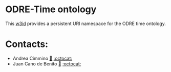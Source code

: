 # ODRE-Time ontology

This [w3id](https://w3id.org/def/odre-time) provides a persistent URI namespace for the ODRE time ontology.

# Contacts:
- Andrea Cimmino [:email:](mailto:andreajesus.cimmino@upm.es) [:octocat:](https://github.com/AndreaCimminoArriaga)
- Juan Cano de Benito [:email:](mailto:juan.cano.benito@gmail.es) [:octocat:](https://github.com/jucanbe)


